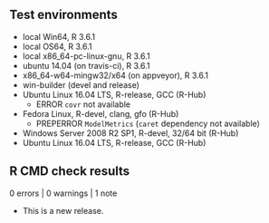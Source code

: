 ## Test environments
* local Win64, R 3.6.1
* local OS64, R 3.6.1
* local x86_64-pc-linux-gnu, R 3.6.1
* ubuntu 14.04 (on travis-ci), R 3.6.1
* x86_64-w64-mingw32/x64 (on appveyor), R 3.6.1
* win-builder (devel and release)
* Ubuntu Linux 16.04 LTS, R-release, GCC (R-Hub)
  - ERROR `covr` not available
* Fedora Linux, R-devel, clang, gfo (R-Hub)
  - PREPERROR `ModelMetrics` (`caret` dependency not available)
* Windows Server 2008 R2 SP1, R-devel, 32/64 bit (R-Hub)
* Ubuntu Linux 16.04 LTS, R-release, GCC (R-Hub)


## R CMD check results

0 errors | 0 warnings | 1 note

* This is a new release.
